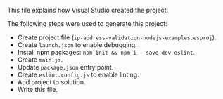 This file explains how Visual Studio created the project.

The following steps were used to generate this project:
- Create project file (`ip-address-validation-nodejs-examples.esproj`).
- Create `launch.json` to enable debugging.
- Install npm packages: `npm init && npm i --save-dev eslint`.
- Create `main.js`.
- Update `package.json` entry point.
- Create `eslint.config.js` to enable linting.
- Add project to solution.
- Write this file.
